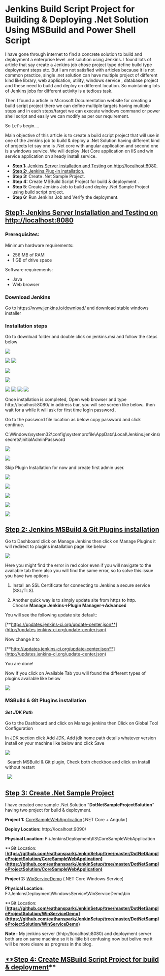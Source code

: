 # **Jenkins Build Script Project for Building & Deploying .Net Solution Using MSBuild and Power Shell Script**

I have gone through internet to find a concrete solution to build and deployment a enterprise level .net solution using Jenkins. I found lots of article that say create a Jenkins job chose project type define build type deployment steps etc. But I am not satisfied with articles because it is not common practice, single .net solution can have multiple project of different kind like library, web application, utility, windows service , database project and these need to build and deploy on different location. So maintaining lots of Jenkins jobs for different activity is a tedious task.

Then I found a article in Microsoft Documentation website for creating a build script project there we can define multiple targets having multiple steps and in each steps/target we can execute windows command or power shell script and easily we can modify as per our requirement. 

So Let's begin.... 

Main objective of this article is to create a build script project that will use in one of the Jenkins job to build & deploy a .Net Solution having different kind of projects let say one is .Net core with angular application and second one is a windows service. We will deploy .Net Core application on IIS and win service application on already install service. 

- [**Step 1:** Jenkins Server Installation and Testing on http://localhost:8080.](https://github.com/eathanspark/JenkinSetup#step1-jenkins-server-installation-and-testing-on-localhost8080)
- [**Step 2:** Jenkins Plug-in installation.](https://github.com/eathanspark/JenkinSetup#step-2-jenkins-msbuild--git-plugins-installation)
- **Step 3:** Create .Net Sample Project.
- **Step** **4:** Create MSBuild Script Project for build & deployment .
- **Step 5**: Create Jenkins Job to build and deploy .Net Sample Project using build script project.
- **Step 6:** Run Jenkins Job and Verify the deployment.
## **[Step1: Jenkins Server Installation and Testing on http://localhost:8080](https://github.com/eathanspark/JenkinSetup#build-script-project-for-building--deploying-net-solution-using-jenkins-msbuild-and-power-shell-script)**
### **Prerequisites:**
Minimum hardware requirements:

- 256 MB of RAM
- 1 GB of drive space 

Software requirements:

- Java
- Web browser
### **Download Jenkins**
Go to <https://www.jenkins.io/download/> and download stable windows installer
### **Installation steps** 
Go to download folder and double click on jenkins.msi and follow the steps below

![](https://github.com/eathanspark/JenkinSetup/blob/master/Blog/Aspose.Words.96546ce1-2e58-4a21-b422-8af2c0b242b9.001.png)

![](https://github.com/eathanspark/JenkinSetup/blob/master/Blog/Aspose.Words.96546ce1-2e58-4a21-b422-8af2c0b242b9.002.png) ![](Aspose.Words.96546ce1-2e58-4a21-b422-8af2c0b242b9.003.png)

![](https://github.com/eathanspark/JenkinSetup/blob/master/Blog/Aspose.Words.96546ce1-2e58-4a21-b422-8af2c0b242b9.004.png) 

![](https://github.com/eathanspark/JenkinSetup/blob/master/Blog/Aspose.Words.96546ce1-2e58-4a21-b422-8af2c0b242b9.005.png)

![](https://github.com/eathanspark/JenkinSetup/blob/master/Blog/Aspose.Words.96546ce1-2e58-4a21-b422-8af2c0b242b9.006.png) ![](Aspose.Words.96546ce1-2e58-4a21-b422-8af2c0b242b9.007.png) ![](https://github.com/eathanspark/JenkinSetup/blob/master/Blog/Aspose.Words.96546ce1-2e58-4a21-b422-8af2c0b242b9.008.png) ![](https://github.com/eathanspark/JenkinSetup/blob/master/Blog/Aspose.Words.96546ce1-2e58-4a21-b422-8af2c0b242b9.009.png)

Once installation is completed, Open web  browser and type http://localhost:8080/ in address bar, you will see screen like below.. then wait for a while it will ask for first time login password .

Go to the password file location as below copy password and click continue.

C:\Windows\system32\config\systemprofile\AppData\Local\Jenkins\.jenkins\secrets\initialAdminPassword

![](https://github.com/eathanspark/JenkinSetup/blob/master/Blog/Aspose.Words.96546ce1-2e58-4a21-b422-8af2c0b242b9.010.png)

![](https://github.com/eathanspark/JenkinSetup/blob/master/Blog/Aspose.Words.96546ce1-2e58-4a21-b422-8af2c0b242b9.011.png)

Skip Plugin Installation for now and create first admin user.

![](https://github.com/eathanspark/JenkinSetup/blob/master/Blog/Aspose.Words.96546ce1-2e58-4a21-b422-8af2c0b242b9.012.png)

![](https://github.com/eathanspark/JenkinSetup/blob/master/Blog/Aspose.Words.96546ce1-2e58-4a21-b422-8af2c0b242b9.013.png)

![](https://github.com/eathanspark/JenkinSetup/blob/master/Blog/Aspose.Words.96546ce1-2e58-4a21-b422-8af2c0b242b9.014.png)

![](https://github.com/eathanspark/JenkinSetup/blob/master/Blog/Aspose.Words.96546ce1-2e58-4a21-b422-8af2c0b242b9.015.png)

![](https://github.com/eathanspark/JenkinSetup/blob/master/Blog/Aspose.Words.96546ce1-2e58-4a21-b422-8af2c0b242b9.016.png)
## **[Step 2: Jenkins MSBuild & Git Plugins installation](https://github.com/eathanspark/JenkinSetup#build-script-project-for-building--deploying-net-solution-using-jenkins-msbuild-and-power-shell-script)**
Go to Dashboard click on Manage Jenkins then click on Manage Plugins it will redirect to plugins installation page like below

![](https://github.com/eathanspark/JenkinSetup/blob/master/Blog/Aspose.Words.96546ce1-2e58-4a21-b422-8af2c0b242b9.017.png)

Here you might find the error in red color even if you will navigate to the available tab there also you will find the same error, so to solve this issue you have two options 

 1) Install an SSL Certificate for connecting to Jenkins a secure service (SSL/TLS).

 2) Another quick way is to simply update site from https to http. Choose **Manage Jenkins->Plugin Manager->Advanced**

You will see the following update site default:

[**https://updates.jenkins-ci.org/update-center.json**](http://updates.jenkins-ci.org/update-center.json)

Now change it to 

[**http://updates.jenkins-ci.org/update-center.json**](http://updates.jenkins-ci.org/update-center.json)

You are done!

Now If you click on Available Tab you will found the different types of plugins available like below

![](https://github.com/eathanspark/JenkinSetup/blob/master/Blog/Aspose.Words.96546ce1-2e58-4a21-b422-8af2c0b242b9.018.png)
### **MSBuild & Git Plugins installation**
#### ***Set JDK Path***
Go to the Dashboard and click on Manage jenkins then Click on Global Tool Configuration 

In JDK section click Add JDK, Add jdk home path details whatever version install on your machine like below and click Save

![](https://github.com/eathanspark/JenkinSetup/blob/master/Blog/Aspose.Words.96546ce1-2e58-4a21-b422-8af2c0b242b9.019.png)

` `Search MSBuild & Git plugin, Check both checkbox and click on Install without restart

` `![](https://github.com/eathanspark/JenkinSetup/blob/master/Blog/Aspose.Words.96546ce1-2e58-4a21-b422-8af2c0b242b9.020.png)

## [**Step 3: Create .Net Sample Project**](#_Jenkins_Build_Script)
I have created one sample .Net Solution "**DotNetSampleProjectSolution**" having two project for build & deployment.

**Project 1:** [CoreSampleWebApplication](https://github.com/eathanspark/JenkinSetup/tree/master/DotNetSampleProjectSolution/CoreSampleWebApplication "CoreSampleWebApplication")(.NET Core + Angular)

**Deploy Location:** http://localhost:9090/

**Physical Location:** F:\JenkinsDeployment\IIS\CoreSampleWebApplication

**Git Location: [**https://github.com/eathanspark/JenkinSetup/tree/master/DotNetSampleProjectSolution/CoreSampleWebApplication](https://github.com/eathanspark/JenkinSetup/tree/master/DotNetSampleProjectSolution/CoreSampleWebApplication)**

**Project 2:** [WinServiceDemo](https://github.com/eathanspark/JenkinSetup/tree/master/DotNetSampleProjectSolution/WinServiceDemo "WinServiceDemo") (.NET Core Windows Service)

**Physical Location:** F:\JenkinsDeployment\WindowsService\WinServiceDemo\bin

**Git Location: [**https://github.com/eathanspark/JenkinSetup/tree/master/DotNetSampleProjectSolution/WinServiceDemo](https://github.com/eathanspark/JenkinSetup/tree/master/DotNetSampleProjectSolution/WinServiceDemo)**

**Note :** My jenkins server (hhtp://localhost:8080) and deployment server both are on same machine so it is litile bit confusing now but belive me it will be more cleare as progress in the blog. 
## [**Step 4: Create MSBuild Script Project for build & deployment](#_Jenkins_Build_Script)** 



